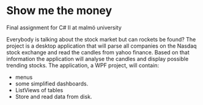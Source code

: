 # Show me the money

Final assignment for C# II at malmö university

Everybody is talking about the stock market but can rockets be found?
The project is a desktop application that will parse all companies on the Nasdaq stock exchange and read the candles from yahoo finance. Based on that information the application will analyse the candles and display possible trending stocks. The application, a WPF project, will contain:
-	menus 
-	some simplified dashboards. 
-	ListViews of tables 
-	Store and read data from disk.
